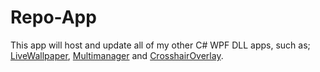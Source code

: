 # Repo-App
This app will host and update all of my other C# WPF DLL apps, such as; [LiveWallpaper](https://github.com/kOFReadie/LiveWallpaper), [Multimanager](https://github.com/kOFReadie/Multimanager) and [CrosshairOverlay](https://github.com/kOFReadie/CrosshairOverlay).
